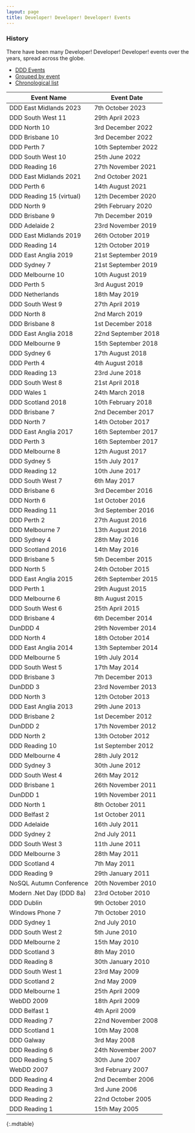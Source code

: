 ```yaml
---
layout: page
title: Developer! Developer! Developer! Events
---
```


### History

There have been many Developer! Developer! Developer! events over the years, spread across the globe.

<ul class="nav nav-tabs-horizontal">
    <li><a href="ddd.html">DDD Events</a></li>
    <li><a href="ddd-grouped.html">Grouped by event</a></li>
    <li class="active"><a href="ddd-list.html">Chronological list</a></li>
</ul>

| **Event Name**             | **Event Date**      |
| -------------------------- | ------------------- |
|  DDD East Midlands 2023    | 7th October 2023    |
|  DDD South West 11         | 29th April 2023     |
|  DDD North 10              | 3rd December 2022   |
|  DDD Brisbane 10           | 3rd December 2022   |
|  DDD Perth 7               | 10th September 2022 |
|  DDD South West 10         | 25th June 2022      |
|  DDD Reading 16            | 27th November 2021  |
|  DDD East Midlands 2021    | 2nd October 2021    |
|  DDD Perth 6               | 14th August 2021    |
|  DDD Reading 15 (virtual)  | 12th December 2020  |
|  DDD North 9               | 29th February 2020  |
|  DDD Brisbane 9            | 7th December 2019   |
|  DDD Adelaide 2            | 23rd November 2019  |
|  DDD East Midlands 2019    | 26th October 2019   |
|  DDD Reading 14            | 12th October 2019   |
|  DDD East Anglia 2019      | 21st September 2019 |
|  DDD Sydney 7              | 21st September 2019 |
|  DDD Melbourne 10          | 10th August 2019    |
|  DDD Perth 5               | 3rd August 2019     |
|  DDD Netherlands           | 18th May 2019       |
|  DDD South West 9          | 27th April 2019     |
|  DDD North 8               | 2nd March 2019      |
|  DDD Brisbane 8            | 1st December 2018   |
|  DDD East Anglia 2018      | 22nd September 2018 |
|  DDD Melbourne 9           | 15th September 2018 |
|  DDD Sydney 6              | 17th August 2018    |
|  DDD Perth 4               | 4th August 2018     |
|  DDD Reading 13            | 23rd June 2018      |
|  DDD South West 8          | 21st April 2018     |
|  DDD Wales 1               | 24th March 2018     |
|  DDD Scotland 2018         | 10th February 2018  |
|  DDD Brisbane 7            | 2nd December 2017   |
|  DDD North 7               | 14th October 2017   |
|  DDD East Anglia 2017      | 16th September 2017 |
|  DDD Perth 3               | 16th September 2017 |
|  DDD Melbourne 8           | 12th August 2017    |
|  DDD Sydney 5              | 15th July 2017      |
|  DDD Reading 12            | 10th June 2017      |
|  DDD South West 7          | 6th May 2017        |
|  DDD Brisbane 6            | 3rd December 2016   |
|  DDD North 6               | 1st October 2016    |
|  DDD Reading 11            | 3rd September 2016  |
|  DDD Perth 2               | 27th August 2016    |
|  DDD Melbourne 7           | 13th August 2016    |
|  DDD Sydney 4              | 28th May 2016       |
|  DDD Scotland 2016         | 14th May 2016       |
|  DDD Brisbane 5            | 5th December 2015   |
|  DDD North 5               | 24th October 2015   |
|  DDD East Anglia 2015      | 26th September 2015 |
|  DDD Perth 1               | 29th August 2015    |
|  DDD Melbourne 6           | 8th August 2015     |
|  DDD South West 6          | 25th April 2015     |
|  DDD Brisbane 4            | 6th December 2014   |
|  DunDDD 4                  | 29th November 2014  |
|  DDD North 4               | 18th October 2014   |
|  DDD East Anglia 2014      | 13th September 2014 |
|  DDD Melbourne 5           | 19th July 2014      |
|  DDD South West 5          | 17th May 2014       |
|  DDD Brisbane 3            | 7th December 2013   |
|  DunDDD 3                  | 23rd November 2013  |
|  DDD North 3               | 12th October 2013   |
|  DDD East Anglia 2013      | 29th June 2013      |
|  DDD Brisbane 2            | 1st December 2012   |
|  DunDDD 2                  | 17th November 2012  |
|  DDD North 2               | 13th October 2012   |
|  DDD Reading 10            | 1st September 2012  |
|  DDD Melbourne 4           | 28th July 2012      |
|  DDD Sydney 3              | 30th June 2012      |
|  DDD South West 4          | 26th May 2012       |
|  DDD Brisbane 1            | 26th November 2011  |
|  DunDDD 1                  | 19th November 2011  |
|  DDD North 1               | 8th October 2011    |
|  DDD Belfast 2             | 1st October 2011    |
|  DDD Adelaide              | 16th July 2011      |
|  DDD Sydney 2              | 2nd July 2011       |
|  DDD South West 3          | 11th June 2011      |
|  DDD Melbourne 3           | 28th May 2011       |
|  DDD Scotland 4            | 7th May 2011        |
|  DDD Reading 9             | 29th January 2011   |
|  NoSQL Autumn Conference   | 20th November 2010  |
|  Modern .Net Day (DDD 8a)  | 23rd October 2010   |
|  DDD Dublin                | 9th October 2010    |
|  Windows Phone 7           | 7th October 2010    |
|  DDD Sydney 1              | 2nd July 2010       |
|  DDD South West 2          | 5th June 2010       |
|  DDD Melbourne 2           | 15th May 2010       |
|  DDD Scotland 3            | 8th May 2010        |
|  DDD Reading 8             | 30th January 2010   |
|  DDD South West 1          | 23rd May 2009       |
|  DDD Scotland 2            | 2nd May 2009        |
|  DDD Melbourne 1           | 25th April 2009     |
|  WebDD 2009                | 18th April 2009     |
|  DDD Belfast 1             | 4th April 2009      |
|  DDD Reading 7             | 22nd November 2008  |
|  DDD Scotland 1            | 10th May 2008       |
|  DDD Galway                | 3rd May 2008        |
|  DDD Reading 6             | 24th November 2007  |
|  DDD Reading 5             | 30th June 2007      |
|  WebDD 2007                | 3rd February 2007   |
|  DDD Reading 4             | 2nd December 2006   |
|  DDD Reading 3             | 3rd June 2006       |
|  DDD Reading 2             | 22nd October 2005   |
|  DDD Reading 1             | 15th May 2005       |
{:.mdtable}
